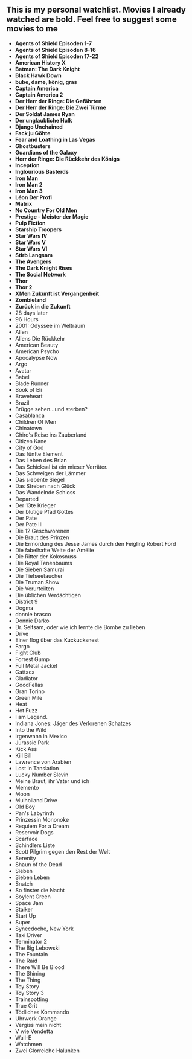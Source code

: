 This is my personal watchlist. Movies I already watched are **bold**. Feel free to suggest some movies to me
-
- **Agents of Shield Episoden 1-7**
- **Agents of Shield Episoden 8-16**
- **Agents of Shield Episoden 17-22**
- **American History X**
- **Batman: The Dark Knight**
- **Black Hawk Down**
- **bube, dame, könig, gras**
- **Captain America**
- **Captain America 2**
- **Der Herr der Ringe: Die Gefährten**
- **Der Herr der Ringe: Die Zwei Türme**
- **Der Soldat James Ryan**
- **Der unglaubliche Hulk**
- **Django Unchained**
- **Fack ju Göhte**
- **Fear and Loathing in Las Vegas**
- **Ghostbusters**
- **Guardians of the Galaxy**
- **Herr der Ringe: Die Rückkehr des Königs**
- **Inception**
- **Inglourious Basterds**
- **Iron Man**
- **Iron Man 2**
- **Iron Man 3**
- **Léon Der Profi**
- **Matrix**
- **No Country For Old Men**
- **Prestige - Meister der Magie**
- **Pulp Fiction**
- **Starship Troopers**
- **Star Wars IV**
- **Star Wars V**
- **Star Wars VI**
- **Stirb Langsam**
- **The Avengers**
- **The Dark Knight Rises**
- **The Social Network**
- **Thor**
- **Thor 2**
- **XMen Zukunft ist Vergangenheit**
- **Zombieland**
- **Zurück in die Zukunft**
- 28 days later
- 96 Hours
- 2001: Odyssee im Weltraum
- Alien
- Aliens Die Rückkehr
- American Beauty
- American Psycho
- Apocalypse Now
- Argo
- Avatar
- Babel
- Blade Runner
- Book of Eli
- Braveheart
- Brazil
- Brügge sehen...und sterben?
- Casablanca
- Children Of Men
- Chinatown
- Chiro's Reise ins Zauberland
- Citizen Kane
- City of God
- Das fünfte Element
- Das Leben des Brian
- Das Schicksal ist ein mieser Verräter.
- Das Schweigen der Lämmer
- Das siebente Siegel
- Das Streben nach Glück
- Das Wandelnde Schloss
- Departed
- Der 13te Krieger
- Der blutige Pfad Gottes
- Der Pate
- Der Pate III
- Die 12 Geschworenen
- Die Braut des Prinzen
- Die Ermordung des Jesse James durch den Feigling Robert Ford
- Die fabelhafte Welte der Amélie
- Die Ritter der Kokosnuss
- Die Royal Tenenbaums
- Die Sieben Samurai
- Die Tiefseetaucher
- Die Truman Show
- Die Verurteilten
- Die üblichen Verdächtigen
- District 9
- Dogma
- donnie brasco
- Donnie Darko
- Dr. Seltsam, oder wie ich lernte die Bombe zu lieben
- Drive
- Einer flog über das Kuckucksnest
- Fargo
- Fight Club
- Forrest Gump
- Full Metal Jacket
- Gattaca
- Gladiator
- GoodFellas
- Gran Torino
- Green Mile
- Heat
- Hot Fuzz
- I am Legend.
- Indiana Jones: Jäger des Verlorenen Schatzes
- Into the Wild
- Irgenwann in Mexico
- Jurassic Park
- Kick Ass
- Kill Bill
- Lawrence von Arabien
- Lost in Tanslation
- Lucky Number Slevin
- Meine Braut, ihr Vater und ich
- Memento
- Moon
- Mulholland Drive
- Old Boy
- Pan's Labyrinth
- Prinzessin Mononoke
- Requiem For a Dream
- Reservoir Dogs
- Scarface
- Schindlers Liste
- Scott Pilgrim gegen den Rest der Welt
- Serenity
- Shaun of the Dead
- Sieben
- Sieben Leben
- Snatch
- So finster die Nacht
- Soylent Green
- Space Jam
- Stalker
- Start Up
- Super
- Synecdoche, New York
- Taxi Driver
- Terminator 2
- The Big Lebowski
- The Fountain
- The Raid
- There Will Be Blood
- The Shining
- The Thing
- Toy Story
- Toy Story 3
- Trainspotting
- True Grit
- Tödliches Kommando
- Uhrwerk Orange
- Vergiss mein nicht
- V wie Vendetta
- Wall-E
- Watchmen
- Zwei Glorreiche Halunken
